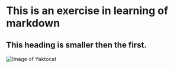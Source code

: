 # This is an exercise in learning of markdown

## This heading is smaller then the first.
<!-- This is a comment -->

![Image of Yaktocat](https://octodex.github.com/images/yaktocat.png)
